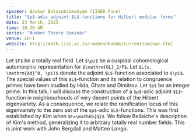 ```yaml
---
speaker: Baskar Balasubramanyam (IISER Pune)
title: "$p$-adic adjoint $L$-functions for Hilbert modular forms"
date: 23 March, 2023
time: 10.30 AM
series: "Number Theory Seminar"
venue: LH-1
website: http://math.iisc.ac.in/~maheshkakde/currentseminar.html
---
```


Let `$F$` be a totally real field. Let `$\pi$` be a cuspidal cohomological automorphic representation for `$\mathrm{GL}_2/F$`. Let `$L(s, \mathrm{Ad}^0, \pi)$` denote the adjoint `$L$`-function associated to `$\pi$`. The special values of this `$L$`-function and its relation to congruence primes have been studied by Hida, Ghate and Dimitrov. Let `$p$` be an integer prime.  In this talk, I will discuss the construction of a `$p$`-adic  adjoint `$L$`-function in neighbourhoods of very decent points of the Hilbert eigenvariety.  As a consequence, we relate the ramification locus of this eigenvariety to the zero set of the `$p$`-adic `$L$`-functions. This was first established by Kim when `$F=\mathbb{Q}$`. We follow Bellaiche's description of Kim's method, generalizing it to arbitrary totally real number fields. This is joint work with John Bergdall and Matteo Longo.
